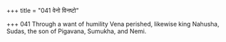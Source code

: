 +++
title = "041 वेनो विनष्टो"

+++
041	Through a want of humility Vena perished, likewise king Nahusha, Sudas, the son of Pigavana, Sumukha, and Nemi.